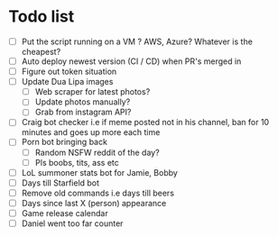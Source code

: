 # Todo list

- [ ]  Put the script running on a VM ? AWS, Azure? Whatever is the cheapest?
- [ ]  Auto deploy newest version (CI / CD) when PR's merged in
- [ ]  Figure out token situation
- [ ]  Update Dua Lipa images
    - [ ]  Web scraper for latest photos?
    - [ ]  Update photos manually?
    - [ ]  Grab from instagram API?
- [ ]  Craig bot checker i.e if meme posted not in his channel, ban for 10 minutes and goes up more each time
- [ ]  Porn bot bringing back
    - [ ]  Random NSFW reddit of the day?
    - [ ]  Pls boobs, tits, ass etc
- [ ]  LoL summoner stats bot for Jamie, Bobby
- [ ]  Days till Starfield bot
- [ ]  Remove old commands i.e days till beers
- [ ]  Days since last X (person) appearance
- [ ]  Game release calendar
- [ ]  Daniel went too far counter
